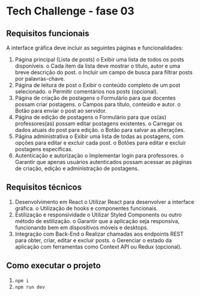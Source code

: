 # Tech Challenge - fase 03

## Requisitos funcionais
A interface gráfica deve incluir as seguintes páginas e funcionalidades:
1. Página principal (Lista de posts)
o Exibir uma lista de todos os posts disponíveis.
o Cada item da lista deve mostrar o título, autor e uma breve
descrição do post.
o Incluir um campo de busca para filtrar posts por palavras-chave.
2. Página de leitura de post
o Exibir o conteúdo completo de um post selecionado.
o Permitir comentários nos posts (opcional).
3. Página de criação de postagens
o Formulário para que docentes possam criar postagens.
o Campos para título, conteúdo e autor.
o Botão para enviar o post ao servidor.
4. Página de edição de postagens
o Formulário para que os(as) professores(as) possam editar
postagens existentes.
o Carregar os dados atuais do post para edição.
o Botão para salvar as alterações.
5. Página administrativa
o Exibir uma lista de todas as postagens, com opções para editar e
excluir cada post.
o Botões para editar e excluir postagens específicas.
6. Autenticação e autorização
o Implementar login para professores.
o Garantir que apenas usuários autenticados possam acessar as
páginas de criação, edição e administração de postagens.

## Requisitos técnicos
1. Desenvolvimento em React
o Utilizar React para desenvolver a interface gráfica.
o Utilização de hooks e componentes funcionais.
2. Estilização e responsividade
o Utilizar Styled Components ou outro método de estilização.
o Garantir que a aplicação seja responsiva, funcionando bem em
dispositivos móveis e desktops.
3. Integração com Back-End
o Realizar chamadas aos endpoints REST para obter, criar, editar e
excluir posts.
o Gerenciar o estado da aplicação com ferramentas como Context
API ou Redux (opcional).

## Como executar o projeto
1. `npm i`
2. `npm run dev`
